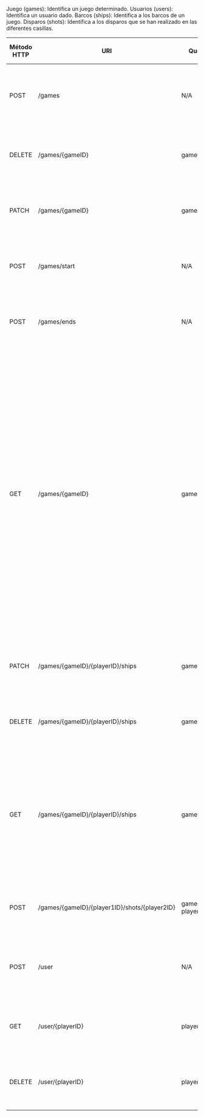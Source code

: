 
Juego (games): Identifica un juego determinado.
Usuarios (users): Identifica un usuario dado.
Barcos (ships): Identifica a los barcos de un juego.
Disparos (shots): Identifica a los disparos que se han realizado en las diferentes casillas.


| Método HTTP | URI                                           | Query Params                | Request Body                                                        | Response Body                                                                                                                                                                                                                                                                                                                                                                                                                                                                                                                                                                                                                                                                                                                                                                                                                                                                                                                                                                                                                                                                                                                                                                                                                                   | Códigos HTTP de respuesta                                     |
|-------------|-----------------------------------------------|-----------------------------|---------------------------------------------------------------------|-------------------------------------------------------------------------------------------------------------------------------------------------------------------------------------------------------------------------------------------------------------------------------------------------------------------------------------------------------------------------------------------------------------------------------------------------------------------------------------------------------------------------------------------------------------------------------------------------------------------------------------------------------------------------------------------------------------------------------------------------------------------------------------------------------------------------------------------------------------------------------------------------------------------------------------------------------------------------------------------------------------------------------------------------------------------------------------------------------------------------------------------------------------------------------------------------------------------------------------------------|---------------------------------------------------------------|
| POST        | /games                                        | N/A                         | N/A                                                                 | `{"gameID":1, "player1ID":1, "player2ID":2 } `                                                                                                                                                                                                                                                                                                                                                                                                                                                                                                                                                                                                                                                                                                                                                                                                                                                                                                                                                                                                                                                                                                                                                                                                  | 201 Created<br/>400 Bad Request<br/>500 Internal Server Error |
| DELETE      | /games/{gameID}                               | gameID                      | N/A                                                                 | N/A                                                                                                                                                                                                                                                                                                                                                                                                                                                                                                                                                                                                                                                                                                                                                                                                                                                                                                                                                                                                                                                                                                                                                                                                                                             | 200 OK<br/>400 Bad Request<br/>500 Internal Server Error      |
| PATCH       | /games/{gameID}                               | gameID                      | `{"winner": "Gonzalo"}`                                             | N/A                                                                                                                                                                                                                                                                                                                                                                                                                                                                                                                                                                                                                                                                                                                                                                                                                                                                                                                                                                                                                                                                                                                                                                                                                                             | 200 OK<br/>404 Not Found<br/>500 Internal Server Error        |
| POST        | /games/start                                  | N/A                         | N/A                                                                 | `{"status": "started"} `                                                                                                                                                                                                                                                                                                                                                                                                                                                                                                                                                                                                                                                                                                                                                                                                                                                                                                                                                                                                                                                                                                                                                                                                                        | 200 OK<br/>400 Bad Request<br/>500 Internal Server Error      |
| POST        | /games/ends                                   | N/A                         | N/A                                                                 | `{"status": "ended"} `                                                                                                                                                                                                                                                                                                                                                                                                                                                                                                                                                                                                                                                                                                                                                                                                                                                                                                                                                                                                                                                                                                                                                                                                                          | 200 OK<br/>400 Bad Request<br/>500 Internal Server Error      |
| GET         | /games/{gameID}                               | gameID, playerID            | N/A                                                                 | `{ "game" : { "winner": "none", player1":{"playerID":1,"ships":[{"name":"Aircraft Carrier","position":["A1","A2","A3","A4","A5"]},{"name":"Battleship1","position":["B1","B2","B3","B4"]},{"name":"Battleship2","position":["C1","C2","C3","C4"]},{"name":"Destroyer1","position":["D1","D2","D3"]},{"name":"Destroyer2","position":["E1","E2","E3"]},{"name":"Destroyer3","position":["F1","F2","F3"]},{"name":"Submarine1","position":["G1","G2","G3"]},{"name":"Submarine2","position":["H1","H2","H3"]},{"name":"Submarine3","position":["I1","I2","I3"]},{"name":"Submarine4","position":["J1","J2","J3"]}],"shots":["A6","B5"]},"player2":{"playerID":2,"ships":[{"name":"Aircraft Carrier","position":["K1","K2","K3","K4","K5"]},{"name":"Battleship1","position":["A1","A2","A3","A4"]},{"name":"Battleship2","position":["B1","B2","B3","B4"]},{"name":"Destroyer1","position":["C1","C2","C3"]},{"name":"Destroyer2","position":["D1","D2","D3"]},{"name":"Destroyer3","position":["E1","E2","E3"]},{"name":"Submarine1","position":["F1","F2","F3"]},{"name":"Submarine2","position":["G1","G2","G3"]},{"name":"Submarine3","position":["H1","H2","H3"]},{"name":"Submarine4","position":["I1","I2","I3"]}],"shots":["C4","D5"]}}}` | 200 OK<br/>404 Not Found<br/>500 Internal Server Error        |
| PATCH       | /games/{gameID}/{playerID}/ships              | gameID, playerID            | `{"name":"Aircraft Carrier","position":["A1","A2","A3","A4","A5"]}` | N/A                                                                                                                                                                                                                                                                                                                                                                                                                                                                                                                                                                                                                                                                                                                                                                                                                                                                                                                                                                                                                                                                                                                                                                                                                                             | 200 OK<br/>404 Not Found<br/>500 Internal Server Error        |
| DELETE      | /games/{gameID}/{playerID}/ships              | gameID, playerID            | `{"name":"Aircraft Carrier","position":["A1","A2","A3","A4","A5"]}` | N/A                                                                                                                                                                                                                                                                                                                                                                                                                                                                                                                                                                                                                                                                                                                                                                                                                                                                                                                                                                                                                                                                                                                                                                                                                                             | 200 OK<br/>400 Bad Request<br/>500 Internal Server Error      |
| GET         | /games/{gameID}/{playerID}/ships              | gameID, playerID            | N/A                                                                 | `[{"name":"Aircraft Carrier","position":["A1","A2","A3","A4","A5"]},{"name":"Battleship1","position":["B1","B2","B3","B4"]},{"name":"Battleship2","position":["C1","C2","C3","C4"]},{"name":"Destroyer1","position":["D1","D2","D3"]},{"name":"Destroyer2","position":["E1","E2","E3"]},{"name":"Destroyer3","position":["F1","F2","F3"]},{"name":"Submarine1","position":["G1","G2","G3"]},{"name":"Submarine2","position":["H1","H2","H3"]},{"name":"Submarine3","position":["I1","I2","I3"]},{"name":"Submarine4","position":["J1","J2","J3"]}] `                                                                                                                                                                                                                                                                                                                                                                                                                                                                                                                                                                                                                                                                                            | 200 OK<br/>404 Not Found<br/>500 Internal Server Error        |
| POST        | /games/{gameID}/{player1ID}/shots/{player2ID} | gameID, player1ID,player2ID | `{"shot": "F8"}`                                                    | `{"status": "hit"}`, `{"status": "fail"}`  or `{"status": "sunken"}`                                                                                                                                                                                                                                                                                                                                                                                                                                                                                                                                                                                                                                                                                                                                                                                                                                                                                                                                                                                                                                                                                                                                                                            | 200 OK<br/>404 Not Found<br/>500 Internal Server Error        |
| POST        | /user                                         | N/A                         | `{ "name": "Gonzalo"}`                                              | `{"playerID": 1}`                                                                                                                                                                                                                                                                                                                                                                                                                                                                                                                                                                                                                                                                                                                                                                                                                                                                                                                                                                                                                                                                                                                                                                                                                               | 201 Created<br/>400 Bad Request<br/>500 Internal Server Error |
| GET         | /user/{playerID}                              | playerID                    | N/A                                                                 | `{ "name": "Gonzalo"}`                                                                                                                                                                                                                                                                                                                                                                                                                                                                                                                                                                                                                                                                                                                                                                                                                                                                                                                                                                                                                                                                                                                                                                                                                          | 200 OK<br/>404 Not Found<br/>500 Internal Server Error        |
| DELETE      | /user/{playerID}                              | playerID                    | N/A                                                                 | N/A                                                                                                                                                                                                                                                                                                                                                                                                                                                                                                                                                                                                                                                                                                                                                                                                                                                                                                                                                                                                                                                                                                                                                                                                                                             | 200 OK<br/>404 Not Found<br/>500 Internal Server Error        |
